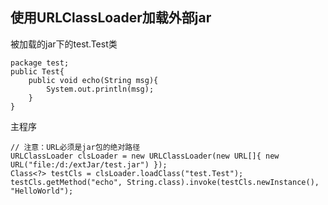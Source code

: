 ## 使用URLClassLoader加载外部jar
被加载的jar下的test.Test类

	package test;
	public Test{
		public void echo(String msg){
			System.out.println(msg);
		}
	}

主程序

	// 注意：URL必须是jar包的绝对路径
	URLClassLoader clsLoader = new URLClassLoader(new URL[]{ new URL("file:/d:/extJar/test.jar") });
	Class<?> testCls = clsLoader.loadClass("test.Test");
	testCls.getMethod("echo", String.class).invoke(testCls.newInstance(), "HelloWorld");

